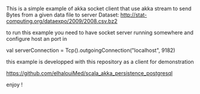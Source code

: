 This is a simple example of akka socket client that use akka stream to send Bytes from a given data file to server
Dataset: http://stat-computing.org/dataexpo/2009/2008.csv.bz2


to run this example you need to have socket server running somewhere and configure host an port in

   val serverConnection = Tcp().outgoingConnection("localhost", 9182)


this example is developped with this repository as a client for demonstration

https://github.com/elhalouiMed/scala_akka_persistence_postgresql

enjoy !